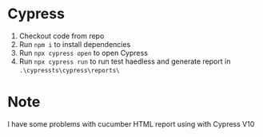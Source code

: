 # Cypress
1. Checkout code from repo
2. Run `npm i` to install dependencies
3. Run `npx cypress open` to open Cypress
4. Run `npx cypress run` to run test haedless and generate report in `.\cypressts\cypress\reports\`

# Note
I have some problems with cucumber HTML report using with Cypress V10
